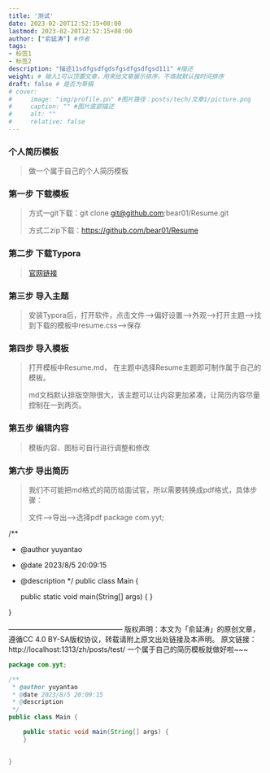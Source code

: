 ```yaml
---
title: '测试'
date: 2023-02-20T12:52:15+08:00
lastmod: 2023-02-20T12:52:15+08:00
author: ["俞延涛"] #作者
tags: 
- 标签1
- 标签2
description: "描述11sdfgsdfgdsfgsdfgsdfgsd111" #描述
weight: # 输入1可以顶置文章，用来给文章展示排序，不填就默认按时间排序
draft: false # 是否为草稿
# cover:
#     image: "img/profile.pn" #图片路径：posts/tech/文章1/picture.png
#     caption: "" #图片底部描述
#     alt: ""
#     relative: false
---
```

### 个人简历模板

> 做一个属于自己的个人简历模板

### 第一步 下载模板

> 方式一git下载：git clone git@github.com:bear01/Resume.git
>
> 方式二zip下载：https://github.com/bear01/Resume

### 第二步 下载Typora

> [官网链接](https://www.typora.io/)

### 第三步 导入主题

> 安装Typora后，打开软件，点击文件-->偏好设置-->外观-->打开主题-->找到下载的模板中resume.css-->保存

### 第四步 导入模板

> 打开模板中Resume.md， 在主题中选择Resume主题即可制作属于自己的模板。
>
> md文档默认排版空隙很大，该主题可以让内容更加紧凑，让简历内容尽量控制在一到两页。

### 第五步 编辑内容

> 模板内容、图标可自行进行调整和修改

### 第六步 导出简历

> 我们不可能把md格式的简历给面试官，所以需要转换成pdf格式，具体步骤：
>
> 文件-->导出-->选择pdf
package com.yyt;

/**
 * @author yuyantao
 * @date 2023/8/5 20:09:15
 * @description
 */
public class Main {

    public static void main(String[] args) {
    }

    
}

————————————————
版权声明：本文为「俞延涛」的原创文章，遵循CC 4.0 BY-SA版权协议，转载请附上原文出处链接及本声明。
原文链接：http://localhost:1313/zh/posts/test/
一个属于自己的简历模板就做好啦~~~
```java
package com.yyt;

/**
 * @author yuyantao
 * @date 2023/8/5 20:09:15
 * @description
 */
public class Main {

    public static void main(String[] args) {
    }

    
}



```